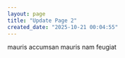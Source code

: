 ```yaml
---
layout: page
title: "Update Page 2"
created_date: "2025-10-21 00:04:55"
---
```


mauris accumsan mauris nam feugiat 
